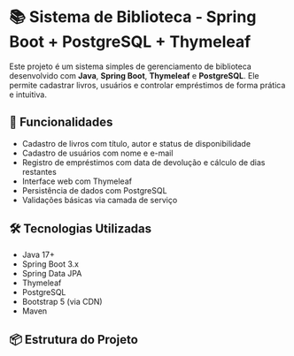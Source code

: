 # 📚 Sistema de Biblioteca - Spring Boot + PostgreSQL + Thymeleaf

Este projeto é um sistema simples de gerenciamento de biblioteca desenvolvido com **Java**, **Spring Boot**, **Thymeleaf** e **PostgreSQL**. Ele permite cadastrar livros, usuários e controlar empréstimos de forma prática e intuitiva.

## 🚀 Funcionalidades

- Cadastro de livros com título, autor e status de disponibilidade
- Cadastro de usuários com nome e e-mail
- Registro de empréstimos com data de devolução e cálculo de dias restantes
- Interface web com Thymeleaf
- Persistência de dados com PostgreSQL
- Validações básicas via camada de serviço

## 🛠️ Tecnologias Utilizadas

- Java 17+
- Spring Boot 3.x
- Spring Data JPA
- Thymeleaf
- PostgreSQL
- Bootstrap 5 (via CDN)
- Maven

## 📦 Estrutura do Projeto

